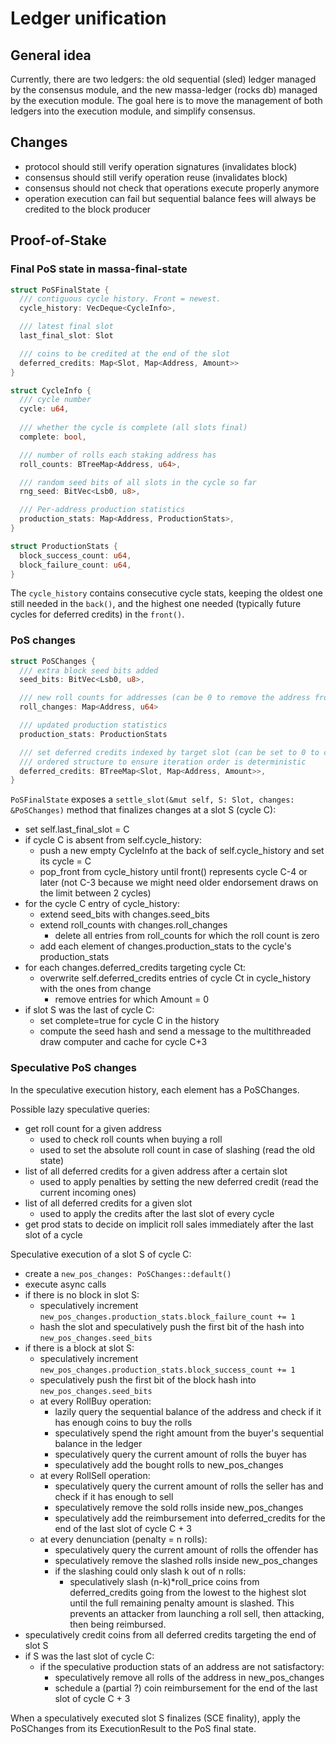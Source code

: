 # Ledger unification

## General idea

Currently, there are two ledgers: the old sequential (sled) ledger managed by the consensus module, and the new massa-ledger (rocks db) managed by the execution module.
The goal here is to move the management of both ledgers into the execution module, and simplify consensus.

## Changes

* protocol should still verify operation signatures (invalidates block)
* consensus should still verify operation reuse (invalidates block)
* consensus should not check that operations execute properly anymore
* operation execution can fail but sequential balance fees will always be credited to the block producer 

## Proof-of-Stake

### Final PoS state in massa-final-state

```rust
struct PoSFinalState {
  /// contiguous cycle history. Front = newest.
  cycle_history: VecDeque<CycleInfo>,

  /// latest final slot
  last_final_slot: Slot

  /// coins to be credited at the end of the slot
  deferred_credits: Map<Slot, Map<Address, Amount>>
}

struct CycleInfo {
  /// cycle number
  cycle: u64,
  
  /// whether the cycle is complete (all slots final)
  complete: bool,

  /// number of rolls each staking address has
  roll_counts: BTreeMap<Address, u64>,

  /// random seed bits of all slots in the cycle so far
  rng_seed: BitVec<Lsb0, u8>,

  /// Per-address production statistics
  production_stats: Map<Address, ProductionStats>,
}

struct ProductionStats {
  block_success_count: u64,
  block_failure_count: u64,
}
```

The `cycle_history` contains consecutive cycle stats, keeping the oldest one still needed in the `back()`, and the highest one needed (typically future cycles for deferred credits) in the `front()`.

### PoS changes

```rust
struct PoSChanges {
  /// extra block seed bits added
  seed_bits: BitVec<Lsb0, u8>,

  /// new roll counts for addresses (can be 0 to remove the address from the registry)
  roll_changes: Map<Address, u64>

  /// updated production statistics
  production_stats: ProductionStats

  /// set deferred credits indexed by target slot (can be set to 0 to cancel some, in case of slash)
  /// ordered structure to ensure iteration order is deterministic
  deferred_credits: BTreeMap<Slot, Map<Address, Amount>>,
}
```

`PoSFinalState` exposes a `settle_slot(&mut self, S: Slot, changes: &PoSChanges)` method that finalizes changes at a slot S (cycle C):
* set self.last_final_slot = C
* if cycle C is absent from self.cycle_history:
  * push a new empty CycleInfo at the back of self.cycle_history and set its cycle = C
  * pop_front from cycle_history until front() represents cycle C-4 or later (not C-3 because we might need older endorsement draws on the limit between 2 cycles)
* for the cycle C entry of cycle_history:
  * extend seed_bits with changes.seed_bits
  * extend roll_counts with changes.roll_changes
    * delete all entries from roll_counts for which the roll count is zero
  * add each element of changes.production_stats to the cycle's production_stats
* for each changes.deferred_credits targeting cycle Ct:
  * overwrite self.deferred_credits entries of cycle Ct in cycle_history with the ones from change
    * remove entries for which Amount = 0
* if slot S was the last of cycle C:
  * set complete=true for cycle C in the history
  * compute the seed hash and send a message to the multithreaded draw computer and cache for cycle C+3

### Speculative PoS changes

In the speculative execution history, each element has a PoSChanges.

Possible lazy speculative queries:
* get roll count for a given address
  * used to check roll counts when buying a roll
  * used to set the absolute roll count in case of slashing (read the old state)
* list of all deferred credits for a given address after a certain slot
  * used to apply penalties by setting the new deferred credit (read the current incoming ones)
* list of all deferred credits for a given slot
  * used to apply the credits after the last slot of every cycle
* get prod stats to decide on implicit roll sales immediately after the last slot of a cycle


Speculative execution of a slot S of cycle C:
* create a `new_pos_changes: PoSChanges::default()`
* execute async calls
* if there is no block in slot S:
  * speculatively increment `new_pos_changes.production_stats.block_failure_count += 1`
  * hash the slot and speculatively push the first bit of the hash into `new_pos_changes.seed_bits`
* if there is a block at slot S:
  * speculatively increment `new_pos_changes.production_stats.block_success_count += 1`
  * speculatively push the first bit of the block hash into `new_pos_changes.seed_bits`
  * at every RollBuy operation:
    * lazily query the sequential balance of the address and check if it has enough coins to buy the rolls
    * speculatively spend the right amount from the buyer's sequential balance in the ledger
    * speculatively query the current amount of rolls the buyer has
    * speculatively add the bought rolls to new_pos_changes
  * at every RollSell operation:
    * speculatively query the current amount of rolls the seller has and check if it has enough to sell
    * speculatively remove the sold rolls inside new_pos_changes
    * speculatively add the reimbursement into deferred_credits for the end of the last slot of cycle C + 3
  * at every denunciation (penalty = n rolls):
    * speculatively query the current amount of rolls the offender has
    * speculatively remove the slashed rolls inside new_pos_changes
    * if the slashing could only slash k out of n rolls:
      * speculatively slash (n-k)*roll_price coins from deferred_credits going from the lowest to the highest slot until the full remaining penalty amount is slashed. This prevents an attacker from launching a roll sell, then attacking, then being reimbursed.
* speculatively credit coins from all deferred credits targeting the end of slot S
* if S was the last slot of cycle C:
  * if the speculative production stats of an address are not satisfactory:
    * speculatively remove all rolls of the address in new_pos_changes
    * schedule a (partial ?) coin reimbursement for the end of the last slot of cycle C + 3


 When a speculatively executed slot S finalizes (SCE finality), apply the PoSChanges from its ExecutionResult to the PoS final state.


